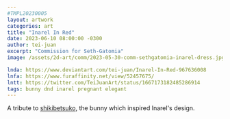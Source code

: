 ```yaml
---
#TMPL20230005
layout: artwork
categories: art
title: "Inarel In Red"
date: 2023-06-10 08:00:00 -0300
author: tei-juan
excerpt: "Commission for Seth-Gatomia"
image: /assets/2d-art/comm/2023-05-30-comm-sethgatomia-inarel-dress.jpg

lnda: https://www.deviantart.com/tei-juan/Inarel-In-Red-967636008
lnfa: https://www.furaffinity.net/view/52457675/
lntt: https://twitter.com/TeiJuanArt/status/1667173182485286914
tags: bunny dnd inarel pregnant elegant
---
```


A tribute to [shikibetsuko](https://twitter.com/shikibetsuko), the bunny which inspired Inarel's design.
